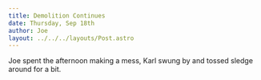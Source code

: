 ```yaml
---
title: Demolition Continues
date: Thursday, Sep 18th
author: Joe
layout: ../../../layouts/Post.astro
---
```


Joe spent the afternoon making a mess, Karl swung by and tossed sledge around for a bit.
